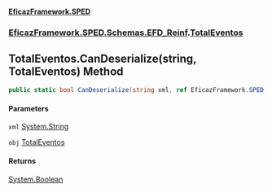 #### [EficazFramework.SPED](EficazFrameworkSPED.md 'EficazFramework SPED')
### [EficazFramework.SPED.Schemas.EFD_Reinf](EficazFramework.SPED.Schemas.EFD_Reinf.md 'EficazFramework.SPED.Schemas.EFD_Reinf').[TotalEventos](EficazFramework.SPED.Schemas.EFD_Reinf/TotalEventos.md 'EficazFramework.SPED.Schemas.EFD_Reinf.TotalEventos')

## TotalEventos.CanDeserialize(string, TotalEventos) Method

```csharp
public static bool CanDeserialize(string xml, ref EficazFramework.SPED.Schemas.EFD_Reinf.TotalEventos obj);
```
#### Parameters

<a name='EficazFramework.SPED.Schemas.EFD_Reinf.TotalEventos.CanDeserialize(string,EficazFramework.SPED.Schemas.EFD_Reinf.TotalEventos).xml'></a>

`xml` [System.String](https://docs.microsoft.com/en-us/dotnet/api/System.String 'System.String')

<a name='EficazFramework.SPED.Schemas.EFD_Reinf.TotalEventos.CanDeserialize(string,EficazFramework.SPED.Schemas.EFD_Reinf.TotalEventos).obj'></a>

`obj` [TotalEventos](EficazFramework.SPED.Schemas.EFD_Reinf/TotalEventos.md 'EficazFramework.SPED.Schemas.EFD_Reinf.TotalEventos')

#### Returns
[System.Boolean](https://docs.microsoft.com/en-us/dotnet/api/System.Boolean 'System.Boolean')